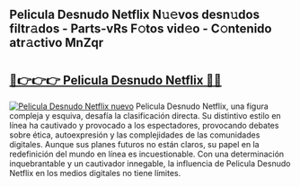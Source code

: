 ## Pelicula Desnudo Netflix N𝚞𝚎vos desn𝚞dos filtr𝚊dos - Parts-vRs F𝚘tos vid𝚎o - C𝚘ntenido atr𝚊ctivo MnZqr

# <h2><a href="http://mb34fz.tromn.icu/?c=Pelicula+Desnudo+Netflix">🔗👉👉👉 Pelicula Desnudo Netflix 🔗🔗</a></h2>

[![Pelicula Desnudo Netflix nuevo](https://i.imgur.com/pEAQMta.gif)](http://mb34fz.tromn.icu/?c=Pelicula+Desnudo+Netflix)
Pelicula Desnudo Netflix, una figura compleja y esquiva, desafía la clasificación directa. Su distintivo estilo en línea ha cautivado y provocado a los espectadores, provocando debates sobre ética, autoexpresión y las complejidades de las comunidades digitales. Aunque sus planes futuros no están claros, su papel en la redefinición del mundo en línea es incuestionable. Con una determinación inquebrantable y un cautivador innegable, la influencia de Pelicula Desnudo Netflix en los medios digitales no tiene límites.

